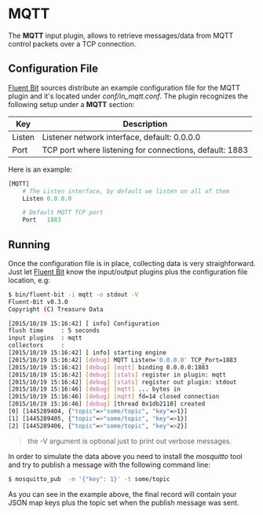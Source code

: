 # MQTT

The __MQTT__ input plugin, allows to retrieve messages/data from MQTT control packets over a TCP connection.

## Configuration File

[Fluent Bit](http://fluentbit.io) sources distribute an example configuration file for the MQTT plugin and it's located under _conf/in_mqtt.conf_. The plugin recognizes the following setup under a __MQTT__ section:

| Key      | Description       |
| ---------|-------------------|
| Listen   | Listener network interface, default: 0.0.0.0 |
| Port     | TCP port where listening for connections, default: 1883 |


Here is an example:

```python
[MQTT]
    # The Listen interface, by default we listen on all of them
    Listen 0.0.0.0

    # Default MQTT TCP port
    Port   1883
```

## Running

Once the configuration file is in place, collecting data is very straighforward. Just let [Fluent Bit](http://fluentbit.io) know the input/output plugins plus the configuration file location, e.g:

```bash
$ bin/fluent-bit -i mqtt -o stdout -V
Fluent-Bit v0.3.0
Copyright (C) Treasure Data

[2015/10/19 15:16:42] [ info] Configuration
flush time     : 5 seconds
input plugins  : mqtt
collectors     :
[2015/10/19 15:16:42] [ info] starting engine
[2015/10/19 15:16:42] [debug] MQTT Listen='0.0.0.0' TCP_Port=1883
[2015/10/19 15:16:42] [debug] [mqtt] binding 0.0.0.0:1883
[2015/10/19 15:16:42] [debug] [stats] register in plugin: mqtt
[2015/10/19 15:16:42] [debug] [stats] register out plugin: stdout
[2015/10/19 15:16:46] [debug] [mqtt] ... bytes in
[2015/10/19 15:16:46] [debug] [mqtt] fd=14 closed connection
[2015/10/19 15:16:46] [debug] [thread 0x1db2110] created
[0] [1445289404, {"topic"=>"some/topic", "key"=>1}]
[1] [1445289405, {"topic"=>"some/topic", "key"=>1}]
[2] [1445289406, {"topic"=>"some/topic", "key"=>2}]
```

> the -V argument is optional just to print out verbose messages.

In order to simulate the data above you need to install the _mosquitto_ tool and try to publish a message with the following command line:

```bash
$ mosquitto_pub  -m '{"key": 1}' -t some/topic
```

As you can see in the example above, the final record will contain your JSON map keys plus the topic set when the publish message was sent.
